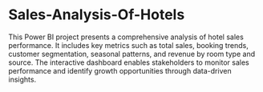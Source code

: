 # Sales-Analysis-Of-Hotels
This Power BI project presents a comprehensive analysis of hotel sales performance. It includes key metrics such as total sales, booking trends, customer segmentation, seasonal patterns, and revenue by room type and source. The interactive dashboard enables stakeholders to monitor sales performance and identify growth opportunities through data-driven insights.






